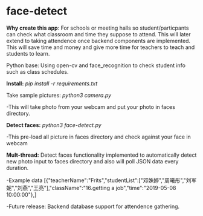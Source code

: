 # face-detect

<b>Why create this app</b>: For schools or meeting halls so student/particpants can check what classroom and time they suppose to attend. This will later extend to taking attendence once backend components are implemented. This will save time and money and give more time for teachers to teach and students to learn.

Python base:
Using open-cv and face_recognition to check student info such as class schedules.

<b>Install:</b>
<i>pip install -r requirements.txt</i>

Take sample pictures:
<i>python3 camera.py</i>

-This will take photo from your webcam and put your photo in faces directory.
 
<b>Detect faces:</b>
<i>python3 face-detect.py</i>
 
-This pre-load all picture in faces directory and check against your face in webcam

<b>Mult-thread:</b> Detect faces functionality implemented to automatically detect new photo input to faces directory and also will poll JSON data every duration.

-Example data [{"teacherName":"Frits","studentList":["邓姝婷","周曦彤","刘军妮","刘燕","王亮"],"className":"16.getting a job","time":"2019-05-08 10:00:00"},]

-Future release: Backend database support for attendence gathering.
 
 
 

